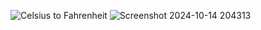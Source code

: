 ![Celsius to Fahrenheit](https://github.com/user-attachments/assets/cf2c5601-f5ea-4832-949c-c7b4c5bd697d)
![Screenshot 2024-10-14 204313](https://github.com/user-attachments/assets/7e27173a-ed72-482c-8130-27b929dee10c)

